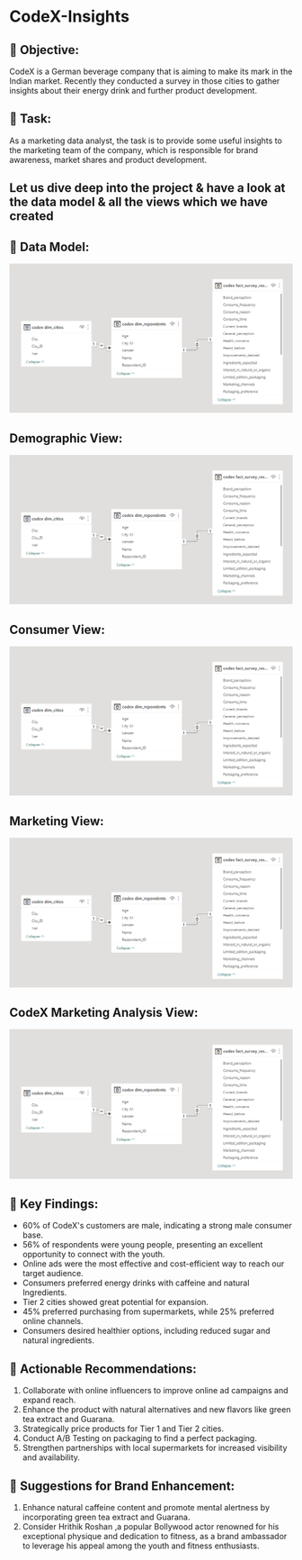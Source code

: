 # CodeX-Insights

## 🌟 Objective:
CodeX is a German beverage company that is aiming to make its mark in the Indian market. Recently they conducted a survey in those cities to gather insights about their energy drink and further product development.

## 🌟 Task:
As a marketing data analyst, the task is to provide some useful insights to the marketing team of the company, which is responsible for brand awareness, market shares and product development.

## Let us dive deep into the project & have a look at the data model & all the views which we have created

## 🌟 Data Model:
<img src="https://github.com/perkypranjal/CodeX-Insights/blob/main/Resources/data_model.png" class="center">

## Demographic View:
<img src="https://github.com/perkypranjal/CodeX-Insights/blob/main/Resources/data_model.png" class="center">

## Consumer View:
<img src="https://github.com/perkypranjal/CodeX-Insights/blob/main/Resources/data_model.png" class="center">

## Marketing View:
<img src="https://github.com/perkypranjal/CodeX-Insights/blob/main/Resources/data_model.png" class="center">

## CodeX Marketing Analysis View:
<img src="https://github.com/perkypranjal/CodeX-Insights/blob/main/Resources/data_model.png" class="center">

## 🌟 Key Findings:
- 60% of CodeX's customers are male, indicating a strong male consumer base.
- 56% of respondents were young people, presenting an excellent opportunity to connect with the youth.
- Online ads were the most effective and cost-efficient way to reach our target audience.
- Consumers preferred energy drinks with caffeine and natural Ingredients.
- Tier 2 cities showed great potential for expansion.
- 45% preferred purchasing from supermarkets, while 25% preferred online channels.
- Consumers desired healthier options, including reduced sugar and natural ingredients.

## 🌟 Actionable Recommendations:
1. Collaborate with online influencers to improve online ad campaigns and expand reach.
2. Enhance the product with natural alternatives and new flavors like green tea extract and Guarana.
3. Strategically price products for Tier 1 and Tier 2 cities.
4. Conduct A/B Testing on packaging to find a perfect packaging.
5. Strengthen partnerships with local supermarkets for increased visibility and availability.

## 🌟 Suggestions for Brand Enhancement:
1. Enhance natural caffeine content and promote mental alertness by incorporating green tea extract and Guarana.
2. Consider Hrithik Roshan ,a popular Bollywood actor renowned for his exceptional physique and dedication to fitness, as a brand ambassador to leverage his appeal among the youth and fitness enthusiasts.
